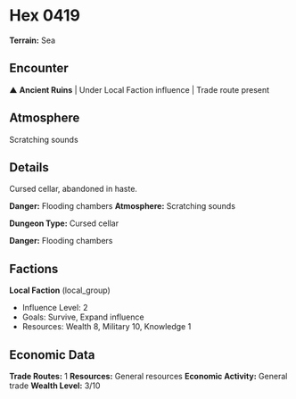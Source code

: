 # Hex 0419

**Terrain:** Sea

## Encounter
▲ **Ancient Ruins** | Under Local Faction influence | Trade route present

## Atmosphere
Scratching sounds

## Details
Cursed cellar, abandoned in haste.

**Danger:** Flooding chambers
**Atmosphere:** Scratching sounds



**Dungeon Type:** Cursed cellar

**Danger:** Flooding chambers

## Factions
**Local Faction** (local_group)
- Influence Level: 2
- Goals: Survive, Expand influence
- Resources: Wealth 8, Military 10, Knowledge 1

## Economic Data
**Trade Routes:** 1
**Resources:** General resources
**Economic Activity:** General trade
**Wealth Level:** 3/10
